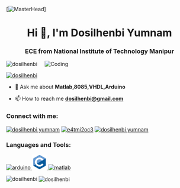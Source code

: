 [![MasterHead](https://th.bing.com/th/id/OIP.FgKybAXueBIGldWSpouJEgHaFj?pid=ImgDet&rs=1)]
<h1 align="center">Hi 👋, I'm Dosilhenbi Yumnam</h1>
<h3 align="center">ECE from National Institute of Technology Manipur</h3>
<img align="right" alt="Coding" width="400" src="https://ardas-it.com/uploads/images/blogs/giph.gif">


<p align="left"> <img src="https://komarev.com/ghpvc/?username=dosilhenbi&label=Profile%20views&color=0e75b6&style=flat" alt="dosilhenbi" /> </p>

<p align="left"> <a href="https://github.com/ryo-ma/github-profile-trophy"><img src="https://github-profile-trophy.vercel.app/?username=dosilhenbi" alt="dosilhenbi" /></a> </p>

- 💬 Ask me about **Matlab,8085,VHDL,Arduino**

- 📫 How to reach me **dosilhenbi@gmail.com**

<h3 align="left">Connect with me:</h3>
<p align="left">
<a href="https://linkedin.com/in/dosilhenbi yumnam" target="blank"><img align="center" src="https://raw.githubusercontent.com/rahuldkjain/github-profile-readme-generator/master/src/images/icons/Social/linked-in-alt.svg" alt="dosilhenbi yumnam" height="30" width="40" /></a>
<a href="https://instagram.com/e4tmi2oc3" target="blank"><img align="center" src="https://raw.githubusercontent.com/rahuldkjain/github-profile-readme-generator/master/src/images/icons/Social/instagram.svg" alt="e4tmi2oc3" height="30" width="40" /></a>
<a href="https://www.youtube.com/c/dosilhenbi yumnam" target="blank"><img align="center" src="https://raw.githubusercontent.com/rahuldkjain/github-profile-readme-generator/master/src/images/icons/Social/youtube.svg" alt="dosilhenbi yumnam" height="30" width="40" /></a>
</p>

<h3 align="left">Languages and Tools:</h3>
<p align="left"> <a href="https://www.arduino.cc/" target="_blank" rel="noreferrer"> <img src="https://cdn.worldvectorlogo.com/logos/arduino-1.svg" alt="arduino" width="40" height="40"/> </a> <a href="https://www.cprogramming.com/" target="_blank" rel="noreferrer"> <img src="https://raw.githubusercontent.com/devicons/devicon/master/icons/c/c-original.svg" alt="c" width="40" height="40"/> </a> <a href="https://www.mathworks.com/" target="_blank" rel="noreferrer"> <img src="https://upload.wikimedia.org/wikipedia/commons/2/21/Matlab_Logo.png" alt="matlab" width="40" height="40"/> </a> </p>

<p><img align="left" src="https://github-readme-stats.vercel.app/api/top-langs?username=dosilhenbi&show_icons=true&locale=en&layout=compact" alt="dosilhenbi" /></p>

<p>&nbsp;<img align="center" src="https://github-readme-stats.vercel.app/api?username=dosilhenbi&show_icons=true&locale=en" alt="dosilhenbi" /></p>
